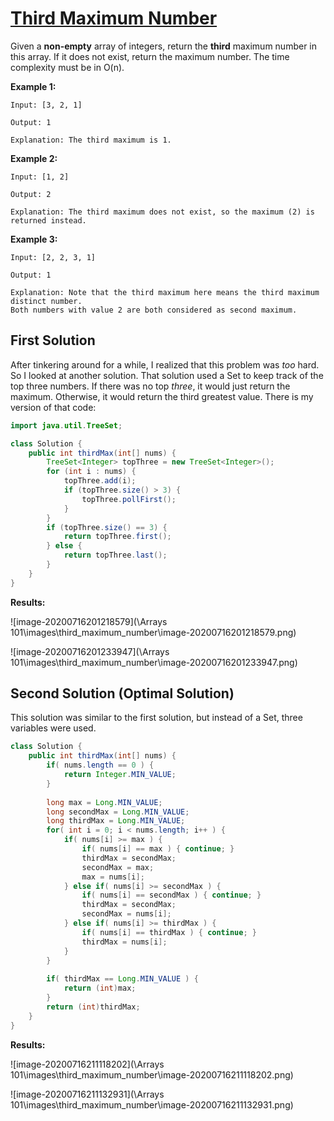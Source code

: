 # [Third Maximum Number](https://leetcode.com/explore/learn/card/fun-with-arrays/523/conclusion/3231/)

Given a **non-empty** array of integers, return the **third** maximum number in this array. If it does not exist, return the maximum number. The time complexity must be in O(n).

**Example 1:**

```
Input: [3, 2, 1]

Output: 1

Explanation: The third maximum is 1.
```



**Example 2:**

```
Input: [1, 2]

Output: 2

Explanation: The third maximum does not exist, so the maximum (2) is returned instead.
```



**Example 3:**

```
Input: [2, 2, 3, 1]

Output: 1

Explanation: Note that the third maximum here means the third maximum distinct number.
Both numbers with value 2 are both considered as second maximum.
```

## First Solution

After tinkering around for a while, I realized that this problem was *too* hard. So I looked at another solution. That solution used a Set to keep track of the top three numbers. If there was no top *three*, it would just return the maximum. Otherwise, it would return the third greatest value. There is my version of that code:

```java
import java.util.TreeSet;

class Solution {
    public int thirdMax(int[] nums) {
        TreeSet<Integer> topThree = new TreeSet<Integer>();
        for (int i : nums) {
            topThree.add(i);
            if (topThree.size() > 3) {
                topThree.pollFirst();
            }
        }
        if (topThree.size() == 3) {
            return topThree.first();
        } else {
            return topThree.last();
        }
    }
}
```

**Results:**

![image-20200716201218579](\Arrays 101\images\third_maximum_number\image-20200716201218579.png)

![image-20200716201233947](\Arrays 101\images\third_maximum_number\image-20200716201233947.png)

## Second Solution (Optimal Solution)

This solution was similar to the first solution, but instead of a Set, three variables were used.

```java
class Solution {
    public int thirdMax(int[] nums) {
        if( nums.length == 0 ) {
            return Integer.MIN_VALUE;
        }
        
        long max = Long.MIN_VALUE;
        long secondMax = Long.MIN_VALUE;
        long thirdMax = Long.MIN_VALUE;
        for( int i = 0; i < nums.length; i++ ) {
            if( nums[i] >= max ) {
                if( nums[i] == max ) { continue; }
                thirdMax = secondMax;
                secondMax = max;
                max = nums[i];
            } else if( nums[i] >= secondMax ) {
                if( nums[i] == secondMax ) { continue; }
                thirdMax = secondMax;
                secondMax = nums[i];
            } else if( nums[i] >= thirdMax ) {
                if( nums[i] == thirdMax ) { continue; }
                thirdMax = nums[i];
            }
        }
        
        if( thirdMax == Long.MIN_VALUE ) {
            return (int)max;
        }
        return (int)thirdMax;
    }
}
```

**Results:**

![image-20200716211118202](\Arrays 101\images\third_maximum_number\image-20200716211118202.png)

![image-20200716211132931](\Arrays 101\images\third_maximum_number\image-20200716211132931.png)